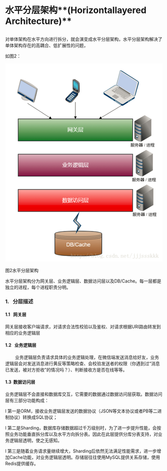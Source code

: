 # 水平分层架构**\(Horizontallayered Architecture\)**

## 

对单体架构在水平方向进行拆分，就会演变成水平分层架构，水平分层架构解决了单体架构存在的高耦合、低扩展性的问题，

如图2： 

![](/assets/import-shuipingfenceng.png)  


图2水平分层架构



水平分层架构分为网关层、业务逻辑层、数据访问层以及DB/Cache。每一层都是独立的进程，每个进程职责分明。

### 1.   分层描述

#### 1.1   网关层

网关层接收客户端请求，对请求合法性校验以及鉴权、对请求根据URI路由转发到相应的业务逻辑层

#### 1.2   业务逻辑层

        业务逻辑层负责请求具体的业务逻辑处理，在微信端发送消息给好友，业务逻辑层会对发送消息进行黄反等策略检查、会校验发送者的权限（你遇到过“消息已发送，被对方拒收”的情况吗？）、判断接收方是否在线等等。

#### 1.3  数据访问层

业务逻辑层不会直接和数据库交互，它需要的数据通过数据访问层获取。数据访问层有三部分功能构成：

l 第一是ORM，接收业务逻辑层发送的数据协议（JSON等文本协议或者PB等二进制协议）转换成SQL协议；

l 第二是Sharding，数据库存储数据超过千万级别时，为了进一步提升性能，会按照业务功能垂直拆分库以及水平方向拆分表。因此在此层提供分库分表支持，对业务逻辑层透明，使之无感知。

l 第三是随着业务请求量继续增大，Sharding后依然无法满足性能需求，进一步增加Cache功能，对业务逻辑层透明。存储层往往使用MySQL提供关系存储，使用Redis提供缓存。



